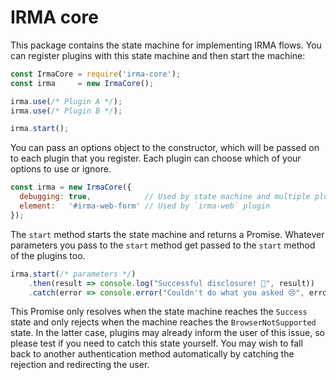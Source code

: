 # IRMA core

This package contains the state machine for implementing IRMA flows. You can
register plugins with this state machine and then start the machine:

```javascript
const IrmaCore = require('irma-core');
const irma     = new IrmaCore();

irma.use(/* Plugin A */);
irma.use(/* Plugin B */);

irma.start();
```

You can pass an options object to the constructor, which will be passed on to
each plugin that you register. Each plugin can choose which of your options to
use or ignore.

```javascript
const irma = new IrmaCore({
  debugging: true,            // Used by state machine and multiple plugins
  element:   '#irma-web-form' // Used by `irma-web` plugin
});
```

The `start` method starts the state machine and returns a Promise. Whatever
parameters you pass to the `start` method get passed to the `start` method of the
plugins too.

```javascript
irma.start(/* parameters */)
    .then(result => console.log("Successful disclosure! 🎉", result))
    .catch(error => console.error("Couldn't do what you asked 😢", error));
```

This Promise only resolves when the state machine reaches the `Success` state
and only rejects when the machine reaches the `BrowserNotSupported` state. In
the latter case, plugins may already inform the user of this issue, so please
test if you need to catch this state yourself. You may wish to fall back to
another authentication method automatically by catching the rejection and
redirecting the user.
